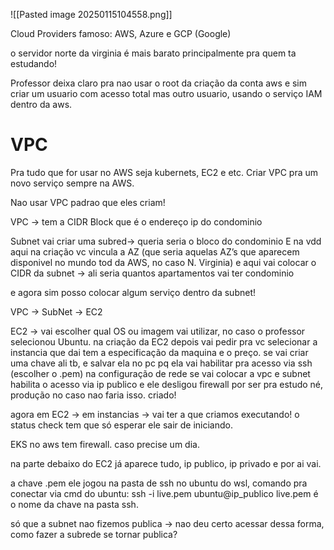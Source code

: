 ![[Pasted image 20250115104558.png]]


Cloud Providers famoso: AWS, Azure e GCP (Google)


o servidor norte da virginia é mais barato principalmente pra quem ta estudando!

Professor deixa claro pra nao usar o root da criação da conta aws e sim criar um usuario com acesso total mas outro usuario, usando o serviço IAM dentro da aws.

# VPC

Pra tudo que for usar no AWS seja kubernets, EC2 e etc. Criar VPC pra um novo serviço sempre na AWS.

Nao usar VPC padrao que eles criam!

VPC → tem a CIDR Block que é o endereço ip do condominio

Subnet
vai criar uma subred→ queria seria o bloco do condominio
E na vdd aqui na criação vc vincula a AZ (que seria aquelas AZ’s que aparecem disponivel no mundo tod da AWS, no caso N. Virginia)
e aqui vai colocar o CIDR da subnet → ali seria quantos apartamentos vai ter condominio


e agora sim posso colocar algum serviço dentro da subnet!


VPC  → SubNet → EC2


EC2 → vai escolher qual OS ou imagem vai utilizar, no caso o professor selecionou Ubuntu.
na criação da EC2 depois vai pedir pra vc selecionar a instancia que dai tem a especificação da maquina e o preço.
se vai criar uma chave ali tb, e salvar ela no pc pq ela vai habilitar pra acesso via ssh (escolher o .pem)
na configuração de rede se vai colocar a vpc e subnet
habilita o acesso via ip publico
e ele desligou firewall por ser pra estudo né, produção no caso nao faria isso.
criado!

agora em EC2 → em instancias → vai ter a que criamos executando! o status check tem que só esperar ele sair de iniciando.

EKS no aws tem firewall. caso precise um dia.

na parte debaixo do EC2 já aparece tudo, ip publico, ip privado e por ai vai.

a chave .pem ele jogou na pasta de ssh no ubuntu do wsl, comando pra conectar via cmd do ubuntu:
ssh -i live.pem ubuntu@ip_publico
live.pem é o nome da chave na pasta ssh.

só que a subnet nao fizemos publica → nao deu certo acessar dessa forma, como fazer a subrede se tornar publica?